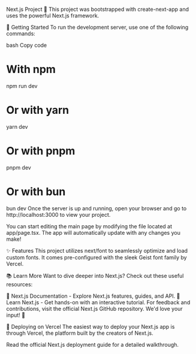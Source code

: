 Next.js Project 🚀
This project was bootstrapped with create-next-app and uses the powerful Next.js framework.

🚀 Getting Started
To run the development server, use one of the following commands:

bash
Copy code
# With npm
npm run dev

# Or with yarn
yarn dev

# Or with pnpm
pnpm dev

# Or with bun
bun dev
Once the server is up and running, open your browser and go to http://localhost:3000 to view your project.

You can start editing the main page by modifying the file located at app/page.tsx. The app will automatically update with any changes you make!

✨ Features
This project utilizes next/font to seamlessly optimize and load custom fonts. It comes pre-configured with the sleek Geist font family by Vercel.

📚 Learn More
Want to dive deeper into Next.js? Check out these useful resources:

📖 Next.js Documentation - Explore Next.js features, guides, and API.
📘 Learn Next.js - Get hands-on with an interactive tutorial.
For feedback and contributions, visit the official Next.js GitHub repository. We'd love your input! 🤝

🚀 Deploying on Vercel
The easiest way to deploy your Next.js app is through Vercel, the platform built by the creators of Next.js.

Read the official Next.js deployment guide for a detailed walkthrough.
